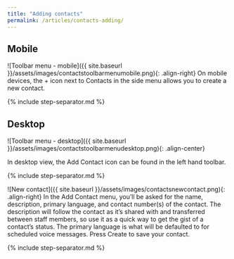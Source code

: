 ```yaml
---
title: "Adding contacts"
permalink: /articles/contacts-adding/
---
```


## Mobile

![Toolbar menu - mobile]({{ site.baseurl }}/assets/images/contactstoolbarmenumobile.png){: .align-right} On mobile devices, the + icon next to Contacts in the side menu allows you to create a new contact.

{% include step-separator.md %}

## Desktop

![Toolbar menu - desktop]({{ site.baseurl }}/assets/images/contactstoolbarmenudesktop.png){: .align-center}

In desktop view, the Add Contact icon can be found in the left hand toolbar.

{% include step-separator.md %}

![New contact]({{ site.baseurl }}/assets/images/contactsnewcontact.png){: .align-right} In the Add Contact menu, you’ll be asked for the name, description, primary language, and contact number(s) of the contact. The description will follow the contact as it’s shared with and transferred between staff members, so use it as a quick way to get the gist of a contact’s status. The primary language is what will be defaulted to for scheduled voice messages. Press Create to save your contact.

{% include step-separator.md %}
